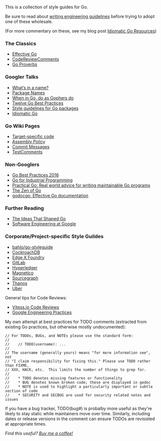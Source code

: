 
This is a collection of style guides for Go.

Be sure to read about [writing engineering
guidelines](https://medium.com/@dgryski/writing-engineering-guidelines-24fdda53a3f0)
before trying to adopt one of these wholesale.

(For more commentary on these, see my blog post [Idiomatic Go Resources](https://medium.com/@dgryski/idiomatic-go-resources-966535376dba))

### The Classics

* [Effective Go](https://golang.org/doc/effective_go.html)
* [CodeReviewComments](https://github.com/golang/go/wiki/CodeReviewComments)
* [Go Proverbs](https://go-proverbs.github.io)

### Googler Talks

* [What’s in a name?](https://talks.golang.org/2014/names.slide#1)
* [Package Names](https://blog.golang.org/package-names)
* [When in Go, do as Gophers do](https://talks.golang.org/2014/readability.slide#1)
* [Twelve Go Best Practices](https://talks.golang.org/2013/bestpractices.slide#1)
* [Style guidelines for Go packages](https://rakyll.org/style-packages/)
* [Idiomatic Go](https://dmitri.shuralyov.com/idiomatic-go)

### Go Wiki Pages

* [Target-specific code](https://github.com/golang/go/wiki/TargetSpecific)
* [Assembly Policy](https://github.com/golang/go/wiki/AssemblyPolicy)
* [Commit Messages](https://github.com/golang/go/wiki/CommitMessage)
* [TestComments](https://github.com/golang/go/wiki/TestComments)

### Non-Googlers

* [Go Best Practices 2016](https://peter.bourgon.org/go-best-practices-2016/)
* [Go for Industrial Programming](https://peter.bourgon.org/go-for-industrial-programming/)
* [Practical Go: Real world advice for writing maintainable Go programs](https://dave.cheney.net/practical-go/presentations/qcon-china.html)
* [The Zen of Go](https://dave.cheney.net/2020/02/23/the-zen-of-go)
* [godocgo: Effective Go documentation](https://godoc.org/github.com/natefinch/godocgo)

### Further Reading

* [The Ideas That Shaped Go](https://medium.com/@dgryski/the-ideas-that-shaped-go-21850a74295f)
* [Software Engineering at Google](https://arxiv.org/abs/1702.01715)

### Corporate/Project-specific Style Guildes

* [bahlo/go-styleguide](https://github.com/bahlo/go-styleguide)
* [CockroachDB](https://github.com/cockroachdb/cockroach/blob/master/docs/style.md)
* [Edge X Foundry](https://wiki.edgexfoundry.org/display/FA/Contributor%27s+Guide+-+Go+Lang)
* [GitLab](https://docs.gitlab.com/ee/development/go_guide/)
* [Hyperledger](https://github.com/hyperledger/fabric/blob/release-1.4/docs/source/style-guides/go-style.rst)
* [Magnetico](https://github.com/boramalper/magnetico/wiki/magnetico-Design-Specification)
* [Sourcegraph](https://about.sourcegraph.com/handbook/engineering/go_style_guide)
* [Thanos](https://thanos.io/contributing/coding-style-guide.md/)
* [Uber](https://github.com/uber-go/guide/blob/master/style.md)

General tips for Code Reviews:

* [Vitess.io Code Reviews](https://vitess.io/docs/contributing/code-reviews/)
* [Google Engineering Practices](https://google.github.io/eng-practices/)


My own attempt at best practices for TODO comments (extracted from existing Go
practices, but otherwise mostly undocumented):


```
// For TODOs, BUGs, and NOTEs please use the standard form:
//
//    // TODO(username): ...
//
// The username (generally yours) means "for more information see", not
// "I claim responsibility for fixing this." Please use TODO rather than FIXME,
// XXX, HACK, etc.  This limits the number of things to grep for.
//
//    * TODO denotes missing features or functionality
//    * BUG denotes known broken code; these are displayed in godoc
//    * NOTE is used to highlight a particularly important or subtle section of code
//    * SECURITY and SECBUG are used for security related notes and issues
```

If you have a bug tracker, TODO(bug#) is probalby more useful as they're likely
to stay static while maintainers move over time.  Similarly, including dates or
release versions in the comment can ensure TODOs are revisisted at appropriate
times.

*Find this useful? [Buy me a coffee!](https://www.buymeacoffee.com/dgryski)*
